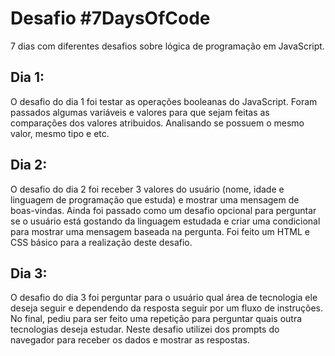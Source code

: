 # Desafio #7DaysOfCode

7 dias com diferentes desafios sobre lógica de programação em JavaScript.

## Dia 1:

O desafio do dia 1 foi testar as operações booleanas do JavaScript. 
Foram passados algumas variáveis e valores para que sejam feitas as comparações dos valores atribuidos. Analisando se possuem o mesmo valor, mesmo tipo e etc. 

## Dia 2:

O desafio do dia 2 foi receber 3 valores do usuário (nome, idade e linguagem de programação que estuda) e mostrar uma mensagem de boas-vindas.
Ainda foi passado como um desafio opcional para perguntar se o usuário está gostando da linguagem estudada e criar uma condicional para mostrar uma mensagem baseada na pergunta.
Foi feito um HTML e CSS básico para a realização deste desafio.

## Dia 3:

O desafio do dia 3 foi perguntar para o usuário qual área de tecnologia ele deseja seguir e dependendo da resposta seguir por um fluxo de instruções.
No final, pediu para ser feito uma repetição para perguntar quais outra tecnologias deseja estudar.
Neste desafio utilizei dos prompts do navegador para receber os dados e mostrar as respostas.
